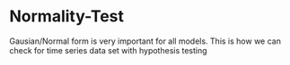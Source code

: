 # Normality-Test
Gausian/Normal form is very important for all models. This is how we can check for time series data set  with hypothesis testing
